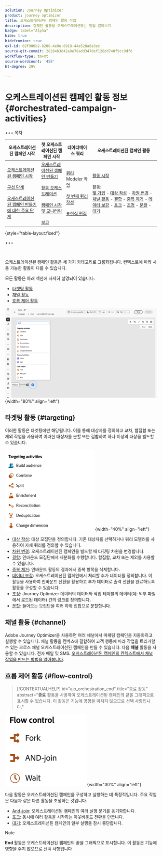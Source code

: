 ```yaml
---
solution: Journey Optimizer
product: journey optimizer
title: 오케스트레이션된 캠페인 활동 작업
description: 캠페인 활동을 오케스트레이션하는 방법 알아보기
badge: label="Alpha"
hide: true
hidefromtoc: true
exl-id: 02f986b2-8200-4e0e-8918-44e528a6a3ec
source-git-commit: 28284b3d42a0e78add3470ef128dd740f9cc9dfd
workflow-type: tm+mt
source-wordcount: '458'
ht-degree: 29%

---
```


# 오케스트레이션된 캠페인 활동 정보 {#orchestrated-campaign-activities}

+++ 목차

| 오케스트레이션된 캠페인 시작 | 첫 오케스트레이션된 캠페인 시작 | 데이터베이스 쿼리 | 오케스트레이션된 캠페인 활동 |
|---|---|---|---|
| [오케스트레이션된 캠페인 시작](../gs-orchestrated-campaigns.md)<br/><br/>[구성 단계](../configuration-steps.md)<br/><br/>[오케스트레이션된 캠페인 만들기에 대한 주요 단계](../gs-campaign-creation.md) | [오케스트레이션된 캠페인 만들기](../create-orchestrated-campaign.md)<br/><br/>[활동 오케스트레이션](../orchestrate-activities.md)<br/><br/>[캠페인 시작 및 모니터링](../start-monitor-campaigns.md)<br/><br/>[보고](../reporting-campaigns.md) | [쿼리 Modeler 작업](../orchestrated-rule-builder.md)<br/><br/>[첫 번째 쿼리 작성](../build-query.md)<br/><br/>[표현식 편집](../edit-expressions.md) | [활동 시작](about-activities.md)<br/><br/>활동:<br/>[및 가입](and-join.md) - [대상 작성](build-audience.md) - [차원 변경](change-dimension.md) - [채널 활동](channels.md) - [결합](combine.md) - [중복 제거](deduplication.md) - [데이터 보강](enrichment.md) - [포크](fork.md) - [조정](reconciliation.md) - [분할](split.md) - [대기](wait.md) |

{style="table-layout:fixed"}

+++

<br/>

오케스트레이션된 캠페인 활동은 세 가지 카테고리로 그룹화됩니다. 컨텍스트에 따라 사용 가능한 활동이 다를 수 있습니다.

모든 활동은 아래 섹션에 자세히 설명되어 있습니다.

* [타겟팅 활동](#targeting)
* [채널 활동](#channel)
* [흐름 제어 활동](#flow-control)

![캔버스에서 사용 가능한 활동 목록](../assets/orchestrated-activities.png){width="80%" align="left"}

## 타겟팅 활동 {#targeting}

이러한 활동은 타겟팅에만 해당됩니다. 이를 통해 대상자를 정의하고 교차, 합집합 또는 제외 작업을 사용하여 이러한 대상자를 분할 또는 결합하여 하나 이상의 대상을 빌드할 수 있습니다.

![타깃팅 활동 목록](../assets/targeting-activities.png){width="40%" align="left"}

* [대상 작성](build-audience.md): 대상 모집단을 정의합니다. 기존 대상자를 선택하거나 쿼리 모델러를 사용하여 자체 쿼리를 정의할 수 있습니다.
* [차원 변경](change-dimension.md): 오케스트레이션된 캠페인을 빌드할 때 타깃팅 차원을 변경합니다.
* [결합](combine.md): 인바운드 모집단에서 세분화를 수행합니다. 합집합, 교차 또는 제외를 사용할 수 있습니다.
* [중복 제거](deduplication.md): 인바운드 활동의 결과에서 중복 항목을 삭제합니다.
* [데이터 보강](enrichment.md): 오케스트레이션된 캠페인에서 처리할 추가 데이터를 정의합니다. 이 활동을 사용하여 인바운드 전환을 활용하고 추가 데이터로 출력 전환을 완료하도록 활동을 구성할 수 있습니다.
* [조정](reconciliation.md): Journey Optimizer 데이터의 데이터와 작업 테이블의 데이터(예: 외부 파일에서 로드된 데이터) 간의 링크를 정의합니다.
* [분할](split.md): 들어오는 모집단을 여러 하위 집합으로 분할합니다.

## 채널 활동 {#channel}

Adobe Journey Optimizer을 사용하면 여러 채널에서 마케팅 캠페인을 자동화하고 실행할 수 있습니다. 채널 활동을 캔버스에 결합하여 고객 행동에 따라 작업을 트리거할 수 있는 크로스 채널 오케스트레이션된 캠페인을 만들 수 있습니다. 다음 **채널** 활동을 사용할 수 있습니다. 전자 메일 및 SMS. [오케스트레이션된 캠페인의 컨텍스트에서 채널 작업을 만드는 방법을 알아봅니다](channels.md).

## 흐름 제어 활동 {#flow-control}

>[!CONTEXTUALHELP]
>id="ajo_orchestration_end"
>title="종료 활동"
>abstract="**종료** 활동을 사용하여 오케스트레이션된 캠페인의 끝을 그래픽으로 표시할 수 있습니다. 이 활동은 기능에 영향을 미치지 않으므로 선택 사항입니다."

![흐름 제어 활동 목록](../assets/flow-control-activities.png){width="30%" align="left"}

다음 활동은 오케스트레이션된 캠페인을 구성하고 실행하는 데 특정적입니다. 주요 작업은 다음과 같은 다른 활동을 조정하는 것입니다.

* [And-join](and-join.md): 오케스트레이션된 캠페인의 여러 실행 분기를 동기화합니다.
* [포크](fork.md): 동시에 여러 활동을 시작하는 아웃바운드 전환을 만듭니다.
* [대기](wait.md): 오케스트레이션된 캠페인의 일부 실행을 잠시 중단합니다.
  <!--* [Test](test.md): Enable transitions based on specified conditions.-->

>[!NOTE]
>**End** 활동은 오케스트레이션된 캠페인의 끝을 그래픽으로 표시합니다. 이 활동은 기능에 영향을 주지 않으므로 선택 사항입니다
